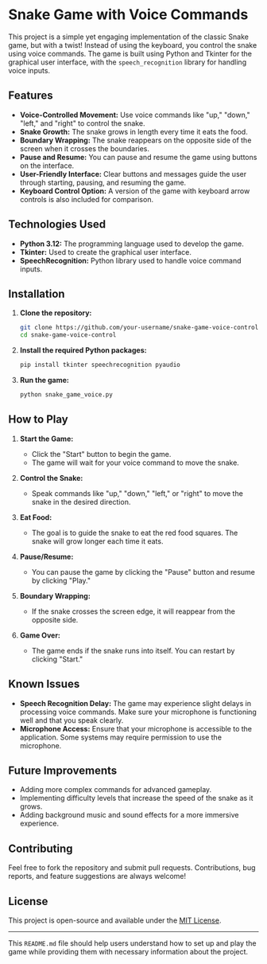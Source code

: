 # Snake Game with Voice Commands

This project is a simple yet engaging implementation of the classic Snake game, but with a twist! Instead of using the keyboard, you control the snake using voice commands. The game is built using Python and Tkinter for the graphical user interface, with the `speech_recognition` library for handling voice inputs.

## Features

- **Voice-Controlled Movement:** Use voice commands like "up," "down," "left," and "right" to control the snake.
- **Snake Growth:** The snake grows in length every time it eats the food.
- **Boundary Wrapping:** The snake reappears on the opposite side of the screen when it crosses the boundaries.
- **Pause and Resume:** You can pause and resume the game using buttons on the interface.
- **User-Friendly Interface:** Clear buttons and messages guide the user through starting, pausing, and resuming the game.
- **Keyboard Control Option:** A version of the game with keyboard arrow controls is also included for comparison.

## Technologies Used

- **Python 3.12:** The programming language used to develop the game.
- **Tkinter:** Used to create the graphical user interface.
- **SpeechRecognition:** Python library used to handle voice command inputs.

## Installation

1. **Clone the repository:**

   ```bash
   git clone https://github.com/your-username/snake-game-voice-control.git
   cd snake-game-voice-control
   ```

2. **Install the required Python packages:**

   ```bash
   pip install tkinter speechrecognition pyaudio
   ```

3. **Run the game:**

   ```bash
   python snake_game_voice.py
   ```

## How to Play

1. **Start the Game:**
   - Click the "Start" button to begin the game.
   - The game will wait for your voice command to move the snake.

2. **Control the Snake:**
   - Speak commands like "up," "down," "left," or "right" to move the snake in the desired direction.

3. **Eat Food:**
   - The goal is to guide the snake to eat the red food squares. The snake will grow longer each time it eats.

4. **Pause/Resume:**
   - You can pause the game by clicking the "Pause" button and resume by clicking "Play."

5. **Boundary Wrapping:**
   - If the snake crosses the screen edge, it will reappear from the opposite side.

6. **Game Over:**
   - The game ends if the snake runs into itself. You can restart by clicking "Start."

## Known Issues

- **Speech Recognition Delay:** The game may experience slight delays in processing voice commands. Make sure your microphone is functioning well and that you speak clearly.
- **Microphone Access:** Ensure that your microphone is accessible to the application. Some systems may require permission to use the microphone.

## Future Improvements

- Adding more complex commands for advanced gameplay.
- Implementing difficulty levels that increase the speed of the snake as it grows.
- Adding background music and sound effects for a more immersive experience.

## Contributing

Feel free to fork the repository and submit pull requests. Contributions, bug reports, and feature suggestions are always welcome!

## License

This project is open-source and available under the [MIT License](LICENSE).

---

This `README.md` file should help users understand how to set up and play the game while providing them with necessary information about the project.
